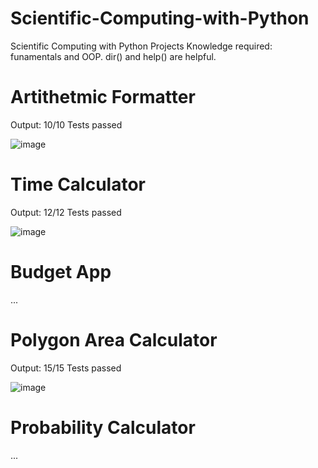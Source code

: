 # Scientific-Computing-with-Python
Scientific Computing with Python Projects
Knowledge required: funamentals and OOP.  dir() and help() are helpful.

# Artithetmic Formatter
Output: 10/10 Tests passed

![image](https://user-images.githubusercontent.com/47803678/185599970-629a6367-0250-451e-8440-765c87899538.png)

# Time Calculator
Output: 12/12 Tests passed

![image](https://user-images.githubusercontent.com/47803678/184557739-12642214-d5d0-4cc0-a29b-1c6f5afdd88f.png)

# Budget App
...

# Polygon Area Calculator
Output: 15/15 Tests passed

![image](https://user-images.githubusercontent.com/47803678/185374606-a4c566a0-a045-403f-a290-ecb93abd63a9.png)

# Probability Calculator
...
